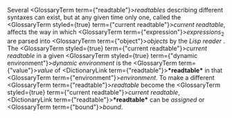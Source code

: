  



Several <GlossaryTerm  term={"readtable"}><i>readtables</i></GlossaryTerm> describing different syntaxes can exist, but at any given time only one, called the <GlossaryTerm styled={true} term={"current readtable"}><i>current readtable</i></GlossaryTerm>, affects the way in which <GlossaryTerm  term={"expression"}><i>expressions</i></GlossaryTerm><sub>2</sub> are parsed into <GlossaryTerm  term={"object"}><i>objects</i></GlossaryTerm> by the *Lisp reader* . The <GlossaryTerm styled={true} term={"current readtable"}><i>current readtable</i></GlossaryTerm> in a given <GlossaryTerm styled={true} term={"dynamic environment"}><i>dynamic environment</i></GlossaryTerm> is the <GlossaryTerm  term={"value"}><i>value</i></GlossaryTerm> of <DictionaryLink  term={"readtable"}><b>\*readtable\*</b></DictionaryLink> in that <GlossaryTerm  term={"environment"}><i>environment</i></GlossaryTerm>. To make a different <GlossaryTerm  term={"readtable"}><i>readtable</i></GlossaryTerm> become the <GlossaryTerm styled={true} term={"current readtable"}><i>current readtable</i></GlossaryTerm>, <DictionaryLink  term={"readtable"}><b>\*readtable\*</b></DictionaryLink> can be *assigned* or <GlossaryTerm  term={"bound"}><i>bound</i></GlossaryTerm>. 



